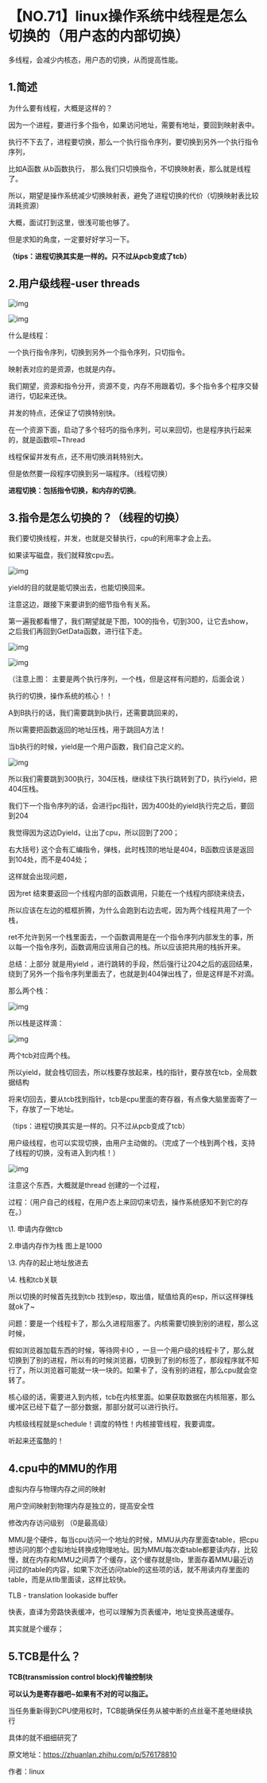 # 【NO.71】linux操作系统中线程是怎么切换的（用户态的内部切换）

多线程，会减少内核态，用户态的切换，从而提高性能。

## 1.简述

为什么要有线程，大概是这样的？

因为一个进程，要进行多个指令，如果访问地址，需要有地址，要回到映射表中。

执行不下去了，进程要切换，那么一个执行指令序列，要切换到另外一个执行指令序列，

比如A函数 从b函数执行， 那么我们只切换指令，不切换映射表，那么就是线程了。

所以，期望是操作系统减少切换映射表，避免了进程切换的代价（切换映射表比较消耗资源）

大概，面试打到这里，很浅可能也够了。

但是求知的角度，一定要好好学习一下。

**（tips：进程切换其实是一样的。只不过从pcb变成了tcb）**

## 2.用户级线程-user threads

![img](https://pic1.zhimg.com/80/v2-c0475a2ae93b625169c271f5c5fac40c_720w.webp)

![img](https://pic3.zhimg.com/80/v2-f0b71a689bb5b614dc197f4abb6dc9c2_720w.webp)

什么是线程：

一个执行指令序列，切换到另外一个指令序列，只切指令。

映射表对应的是资源，也就是内存。

我们期望，资源和指令分开，资源不变，内存不用跟着切，多个指令多个程序交替进行，切起来还快。

并发的特点，还保证了切换特别快。

在一个资源下面，启动了多个轻巧的指令序列，可以来回切，也是程序执行起来的，就是函数呗~Thread

线程保留并发有点，还不用切换消耗特别大。

但是依然要一段程序切换到另一端程序。（线程切换）

**进程切换：包括指令切换，和内存的切换**。



## 3.指令是怎么切换的？（线程的切换）

我们要切换线程，并发，也就是交替执行，cpu的利用率才会上去。

如果读写磁盘，我们就释放cpu去。

![img](https://pic1.zhimg.com/80/v2-846455226351c296f0c87ec189e05e20_720w.webp)

yield的目的就是能切换出去，也能切换回来。

注意这边，跟接下来要讲到的细节指令有关系。

第一遍我都看懵了，我们期望就是下图，100的指令，切到300，让它去show，之后我们再回到GetData函数，进行往下走。

![img](https://pic2.zhimg.com/80/v2-b073b43f8fd7bc91160b87fb93bae795_720w.webp)

![img](https://pic2.zhimg.com/80/v2-9ee06221f72c848164ccfdc98ad9d76d_720w.webp)

（注意上图： 主要是两个执行序列，一个栈，但是这样有问题的，后面会说 ）

执行的切换，操作系统的核心！！

A到B执行的话，我们需要跳到b执行，还需要跳回来的，

所以需要把函数返回的地址压栈，用于跳回A方法！

当b执行的时候，yield是一个用户函数，我们自己定义的。

![img](https://pic4.zhimg.com/80/v2-d4cbf3ffd15e834e49f1c6e639b18d33_720w.webp)

所以我们需要跳到300执行，304压栈，继续往下执行跳转到了D，执行yield，把404压栈。

我们下一个指令序列的话，会进行pc指针，因为400处的yield执行完之后，要回到204

我觉得因为这边Dyield，让出了cpu，所以回到了200；

右大括号} 这个会有汇编指令，弹栈，此时栈顶的地址是404，B函数应该是返回到104处，而不是404处；

这样就会出现问题，

因为ret 结束要返回一个线程内部的函数调用，只能在一个线程内部绕来绕去，

所以应该在左边的框框折腾，为什么会跑到右边去呢，因为两个线程共用了一个栈，

ret不允许到另一个栈里面去，一个函数调用是在一个指令序列内部发生的事，所以每一个指令序列，函数调用应该用自己的栈。所以应该把共用的栈拆开来。

总结：上部分 就是用yield ，进行跳转的手段，然后强行让204之后的返回结果，绕到了另外一个指令序列里面去了，也就是到404弹出栈了，但是这样是不对滴。

那么两个栈：

![img](https://pic1.zhimg.com/80/v2-d4042bc8f966a188d6a2d23997b3c284_720w.webp)

所以栈是这样滴：

![img](https://pic3.zhimg.com/80/v2-5f3df287b39a30cc9b689571509e049a_720w.webp)

两个tcb对应两个栈。

所以yield，就会栈切回去，所以栈要存放起来，栈的指针，要存放在tcb，全局数据结构

将来切回去，要从tcb找到指针，tcb是cpu里面的寄存器，有点像大脑里面寄了一下，存放了一下地址。

（tips：进程切换其实是一样的。只不过从pcb变成了tcb）

用户级线程，也可以实现切换，由用户主动做的。（完成了一个栈到两个栈，支持了线程的切换，没有进入到内核！）

![img](https://pic3.zhimg.com/80/v2-163aaa9d9377b3eae5f83350cd135be2_720w.webp)

注意这个东西，大概就是thread 创建的一个过程，

过程：（用户自己的线程，在用户态上来回切来切去，操作系统感知不到它的存在。）

\1. 申请内存做tcb

2.申请内存作为栈 图上是1000

\3. 内存的起止地址放进去

\4. 栈和tcb关联

所以切换的时候首先找到tcb 找到esp，取出值，赋值给真的esp，所以这样弹栈就ok了~

问题：要是一个线程卡了，那么久进程阻塞了。内核需要切换到别的进程，那么这时候，

假如浏览器加载东西的时候，等待网卡IO ，一旦一个用户级的线程卡了，那么就切换到了别的进程，所以有的时候浏览器，切换到了别的标签了，那段程序就不知行了，所以浏览器可能就一块一块的。如果卡了，没有别的进程，那么cpu就会空转了。

核心级的话，需要进入到内核，tcb在内核里面。如果获取数据在内核阻塞，那么缓冲区已经下载了一部分数据，那部分就可以进行执行。

内核级线程就是schedule！调度的特性！内核接管线程，我要调度。

听起来还蛮酷的！

## 4.cpu中的MMU的作用

虚拟内存与物理内存之间的映射

用户空间映射到物理内存是独立的，提高安全性

修改内存访问级别 （0是最高级）

MMU是个硬件，每当cpu访问一个地址的时候，MMU从内存里面查table，把cpu想访问的那个虚拟地址转换成物理地址。因为MMU每次查table都要读内存，比较慢，就在内存和MMU之间弄了个缓存，这个缓存就是tlb，里面存着MMU最近访问过的table的内容，如果下次还访问table的这些项的话，就不用读内存里面的table，而是从tlb里面读，这样比较快。

TLB - translation lookaside buffer

快表，直译为旁路快表缓冲，也可以理解为页表缓冲，地址变换高速缓存。

其实就是个缓存；

## 5.TCB是什么？

**TCB(transmission control block)传输控制块**

**可以认为是寄存器吧~如果有不对的可以指正。**

当任务重新得到CPU使用权时，TCB能确保任务从被中断的点丝毫不差地继续执行

具体的就不细细研究了

原文地址：https://zhuanlan.zhihu.com/p/576178810

作者：linux